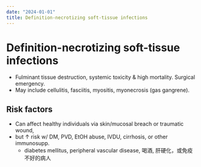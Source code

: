 ```yaml
---
date: "2024-01-01"
title: Definition-necrotizing soft-tissue infections
---
```


# Definition-necrotizing soft-tissue infections

* Fulminant tissue destruction, systemic toxicity & high mortality. Surgical emergency.
* May include cellulitis, fasciitis, myositis, myonecrosis (gas gangrene).
 
## Risk factors
* Can affect healthy individuals via skin/mucosal breach or traumatic wound, 
* but ↑ risk w/ DM, PVD, EtOH abuse, IVDU, cirrhosis, or other immunosupp.
	* diabetes mellitus, peripheral vascular disease, 喝酒, 肝硬化，或免疫不好的病人 
	
